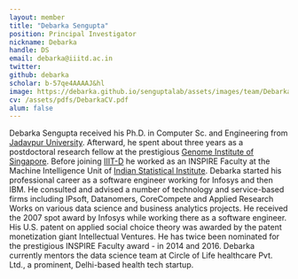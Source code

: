 ```yaml
---
layout: member
title: "Debarka Sengupta"
position: Principal Investigator
nickname: Debarka
handle: DS
email: debarka@iiitd.ac.in
twitter:
github: debarka
scholar: b-57qe4AAAAJ&hl
image: https://debarka.github.io/senguptalab/assets/images/team/Debarka.jpg
cv: /assets/pdfs/DebarkaCV.pdf
alum: false
---
```

Debarka Sengupta received his Ph.D. in Computer Sc. and Engineering from [Jadavpur University]. Afterward, he spent about three years as a postdoctoral research fellow at the prestigious [Genome Institute of Singapore]. Before joining [IIIT-D] he worked as an INSPIRE Faculty at the Machine Intelligence Unit of [Indian Statistical Institute]. Debarka started his professional career as a software engineer working for Infosys and then IBM. He consulted and advised a number of technology and service-based firms including IPsoft, Datanomers, CoreCompete and Applied Research Works on various data science and business analytics projects. He received the 2007 spot award by Infosys while working there as a software engineer. His U.S. patent on applied social choice theory was awarded by the patent monetization giant Intellectual Ventures. He has twice been nominated for the prestigious INSPIRE Faculty award - in 2014 and 2016. Debarka currently mentors the data science team at Circle of Life healthcare Pvt. Ltd., a prominent, Delhi-based health tech startup.


[Jadavpur University]: http://www.jaduniv.edu.in/
[Genome Institute of Singapore]: https://www.a-star.edu.sg/gis/
[IIIT-D]: http://iiitd.ac.in
[Indian Statistical Institute]: https://www.isical.ac.in/
